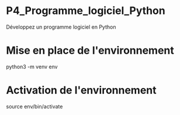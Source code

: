 # P4_Programme_logiciel_Python
Développez un programme logiciel en Python

# Mise en place de l'environnement
python3 -m venv env

# Activation de l'environnement
source env/bin/activate